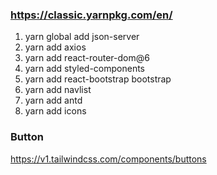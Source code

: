 ### https://classic.yarnpkg.com/en/

1. yarn global add json-server
2. yarn add axios
3. yarn add react-router-dom@6
4. yarn add styled-components
5. yarn add react-bootstrap bootstrap
6. yarn add navlist
7. yarn add antd
8. yarn add icons

### Button

https://v1.tailwindcss.com/components/buttons
